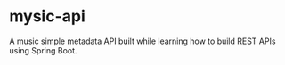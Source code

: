 # mysic-api

A music simple metadata API built while learning how to build REST APIs using Spring Boot.

